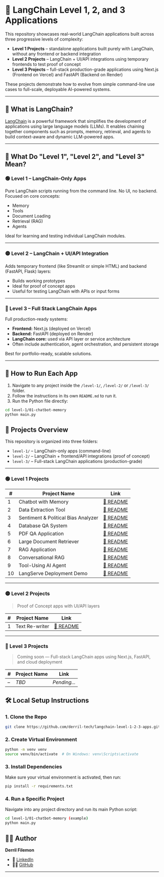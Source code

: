 # 🚀 LangChain Level 1, 2, and 3 Applications

This repository showcases real-world LangChain applications built across three progressive levels of complexity:

- **Level 1 Projects** – standalone applications built purely with LangChain, without any frontend or backend integration
- **Level 2 Projects** – LangChain + UI/API integrations using temporary frontends to test proof of concept
- **Level 3 Projects** – full-stack production-grade applications using Next.js (Frontend on Vercel) and FastAPI (Backend on Render)

These projects demonstrate how to evolve from simple command-line use cases to full-scale, deployable AI-powered systems.

---

## 🧠 What is LangChain?

[LangChain](https://www.langchain.com/) is a powerful framework that simplifies the development of applications using large language models (LLMs). It enables chaining together components such as prompts, memory, retrieval, and agents to build context-aware and dynamic LLM-powered apps.

---

## 🔰 What Do "Level 1", "Level 2", and "Level 3" Mean?

### 🟢 Level 1 – LangChain-Only Apps

Pure LangChain scripts running from the command line. No UI, no backend. Focused on core concepts:

- Memory
- Tools
- Document Loading
- Retrieval (RAG)
- Agents

Ideal for learning and testing individual LangChain modules.

---

### 🟡 Level 2 – LangChain + UI/API Integration

Adds temporary frontend (like Streamlit or simple HTML) and backend (FastAPI, Flask) layers:

- Builds working prototypes
- Ideal for proof of concept apps
- Useful for testing LangChain with APIs or input forms

---

### 🔴 Level 3 – Full Stack LangChain Apps

Full production-ready systems:

- **Frontend:** Next.js (deployed on Vercel)
- **Backend:** FastAPI (deployed on Render)
- **LangChain core:** used via API layer or service architecture
- Often include authentication, agent orchestration, and persistent storage

Best for portfolio-ready, scalable solutions.

---

## 🧪 How to Run Each App

1. Navigate to any project inside the `/level-1/`, `/level-2/` or `/level-3/` folder.
2. Follow the instructions in its own `README.md` to run it.
3. Run the Python file directly:

```bash
cd level-1/01-chatbot-memory
python main.py
```

## 📁 Projects Overview

This repository is organized into three folders:

- `level-1/` – LangChain-only apps (command-line)
- `level-2/` – LangChain + frontend/API integrations (proof of concept)
- `level-3/` – Full-stack LangChain applications (production-grade)

---

### 🟢 Level 1 Projects

| #   | Project Name                        | Link                                                        |
| --- | ----------------------------------- | ----------------------------------------------------------- |
| 1   | Chatbot with Memory                 | [📄 README](./level-1/01-simple-chatbot-memory/README.md)   |
| 2   | Data Extraction Tool                | [📄 README](./level-1/02-key-data-extraction/README.md)     |
| 3   | Sentiment & Political Bias Analyzer | [📄 README](./level-1/03-sentiment-bias-analyzer/README.md) |
| 4   | Database QA System                  | [📄 README](./level-1/04-database-qa/README.md)             |
| 5   | PDF QA Application                  | [📄 README](./level-1/05-pdf-qa/README.md)                  |
| 6   | Large Document Retriever            | [📄 README](./level-1/06-document-retriever/README.md)      |
| 7   | RAG Application                     | [📄 README](./level-1/07-rag-basic/README.md)               |
| 8   | Conversational RAG                  | [📄 README](./level-1/08-rag-conversational/README.md)      |
| 9   | Tool-Using AI Agent                 | [📄 README](./level-1/09-tool-using-agent/README.md)        |
| 10  | LangServe Deployment Demo           | [📄 README](./level-1/10-langserve-deployment/README.md)    |

---

### 🟡 Level 2 Projects

> Proof of Concept apps with UI/API layers

| #   | Project Name   | Link                                              |
| --- | -------------- | ------------------------------------------------- |
| 1   | Text Re-writer | [📄 README](./level-2/01-text-rewriter/README.md) |

---

### 🔴 Level 3 Projects

> Coming soon — Full-stack LangChain apps using Next.js, FastAPI, and cloud deployment

| #   | Project Name | Link         |
| --- | ------------ | ------------ |
| –   | _TBD_        | _Pending..._ |

## 🛠️ Local Setup Instructions

### 1. Clone the Repo

```bash
git clone https://github.com/derril-tech/langchain-level-1-2-3-apps.git

```

### 2. Create Virtual Environment

```bash
python -m venv venv
source venv/bin/activate  # On Windows: venv\Scripts\activate
```

### 3. Install Dependencies

Make sure your virtual environment is activated, then run:

```bash
pip install -r requirements.txt
```

### 4. Run a Specific Project

Navigate into any project directory and run its main Python script:

```bash
cd level-1/01-chatbot-memory (example)
python main.py
```

## 🙋‍♂️ Author

**Derril Filemon**

- 🔗 [LinkedIn](https://www.linkedin.com/in/derril-filemon-a31715319)
- 🧑‍💻 [GitHub](https://github.com/derril-tech)

---
